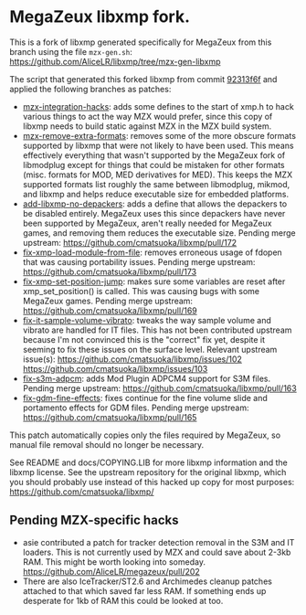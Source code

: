 # MegaZeux libxmp fork.

This is a fork of libxmp generated specifically for MegaZeux
from this branch using the file `mzx-gen.sh`: https://github.com/AliceLR/libxmp/tree/mzx-gen-libxmp

The script that generated this forked libxmp from commit
[92313f6f](https://github.com/AliceLR/libxmp/commit/92313f6f525a8510a2492df4266abcf8f0b45834)
and applied the following branches as patches:

* [mzx-integration-hacks](https://github.com/AliceLR/libxmp/tree/mzx-integration-hacks):
  adds some defines to the start of xmp.h to hack various things to act
  the way MZX would prefer, since this copy of libxmp needs to build static
  against MZX in the MZX build system.
* [mzx-remove-extra-formats](https://github.com/AliceLR/libxmp/tree/mzx-remove-extra-formats):
  removes some of the more obscure formats supported by libxmp that were not
  likely to have been used. This means effectively everything that wasn't
  supported by the MegaZeux fork of libmodplug except for things that could
  be mistaken for other formats (misc. formats for MOD, MED derivatives for MED).
  This keeps the MZX supported formats list roughly the same between libmodplug,
  mikmod, and libxmp and helps reduce executable size for embedded platforms.
* [add-libxmp-no-depackers](https://github.com/AliceLR/libxmp/tree/add-libxmp-no-depackers):
  adds a define that allows the depackers to be disabled entirely. MegaZeux uses
  this since depackers have never been supported by MegaZeux, aren't really
  needed for MegaZeux games, and removing them reduces the executable size.
  Pending merge upstream: https://github.com/cmatsuoka/libxmp/pull/172
* [fix-xmp-load-module-from-file](https://github.com/AliceLR/libxmp/tree/fix-xmp-load-module-from-file):
  removes erroneous usage of fdopen that was causing portability issues.
  Pending merge upstream: https://github.com/cmatsuoka/libxmp/pull/173
* [fix-xmp-set-position-jump](https://github.com/AliceLR/libxmp/tree/fix-xmp-set-position-jump):
  makes sure some variables are reset after xmp_set_position() is called.
  This was causing bugs with some MegaZeux games.
  Pending merge upstream: https://github.com/cmatsuoka/libxmp/pull/169
* [fix-it-sample-volume-vibrato](https://github.com/AliceLR/libxmp/tree/fix-it-sample-volume-vibrato):
  tweaks the way sample volume and vibrato are handled for IT files.
  This has not been contributed upstream because I'm not convinced this is the
  "correct" fix yet, despite it seeming to fix these issues on the surface level.
  Relevant upstream issue(s):
  https://github.com/cmatsuoka/libxmp/issues/102
  https://github.com/cmatsuoka/libxmp/issues/103
* [fix-s3m-adpcm](https://github.com/AliceLR/libxmp/tree/fix-s3m-adpcm):
  adds Mod Plugin ADPCM4 support for S3M files.
  Pending merge upstream: https://github.com/cmatsuoka/libxmp/pull/163
* [fix-gdm-fine-effects](https://github.com/AliceLR/libxmp/tree/fix-gdm-fine-effects):
  fixes continue for the fine volume slide and portamento effects for GDM files.
  Pending merge upstream: https://github.com/cmatsuoka/libxmp/pull/165

This patch automatically copies only the files required by MegaZeux, so manual file
removal should no longer be necessary.

See README and docs/COPYING.LIB for more libxmp information and the libxmp license.
See the upstream repository for the original libxmp, which you should probably use
instead of this hacked up copy for most purposes: https://github.com/cmatsuoka/libxmp/

## Pending MZX-specific hacks

* asie contributed a patch for tracker detection removal in the S3M and IT loaders.
  This is not currently used by MZX and could save about 2-3kb RAM. This might be
  worth looking into someday. https://github.com/AliceLR/megazeux/pull/202
* There are also IceTracker/ST2.6 and Archimedes cleanup patches attached to that
  which saved far less RAM. If something ends up desperate for 1kb of RAM this could
  be looked at too.
